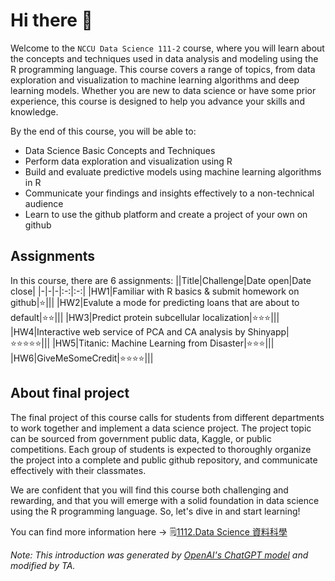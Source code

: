 # Hi there 👋
Welcome to the `NCCU Data Science 111-2` course, where you will learn about the concepts and techniques used in data analysis and modeling using the R programming language. This course covers a range of topics, from data exploration and visualization to machine learning algorithms and deep learning models. Whether you are new to data science or have some prior experience, this course is designed to help you advance your skills and knowledge.

By the end of this course, you will be able to:

- Data Science Basic Concepts and Techniques
- Perform data exploration and visualization using R
- Build and evaluate predictive models using machine learning algorithms in R
- Communicate your findings and insights effectively to a non-technical audience
- Learn to use the github platform and create a project of your own on github

## Assignments
In this course, there are 6 assignments:
||Title|Challenge|Date open|Date close|
|-|-|-|:-:|:-:|
|HW1|Familiar with R basics & submit homework on github|⭐|||
|HW2|Evalute a mode for predicting loans that are about to default|⭐⭐|||
|HW3|Predict protein subcellular localization|⭐⭐⭐|||
|HW4|Interactive web service of PCA and CA analysis by Shinyapp|⭐⭐⭐⭐⭐|||
|HW5|Titanic: Machine Learning from Disaster|⭐⭐⭐|||
|HW6|GiveMeSomeCredit|⭐⭐⭐⭐|||

## About final project
The final project of this course calls for students from different departments to work together and implement a data science project. The project topic can be sourced from government public data, Kaggle, or public competitions. Each group of students is expected to thoroughly organize the project into a complete and public github repository, and communicate effectively with their classmates.

We are confident that you will find this course both challenging and rewarding, and that you will emerge with a solid foundation in data science using the R programming language. So, let's dive in and start learning!

You can find more information here → 🗒️[1112.Data Science 資料科學](https://www.changlabtw.com/1112-datascience.html)

_Note: This introduction was generated by [OpenAI's ChatGPT model](https://chat.openai.com/chat) and modified by TA._
